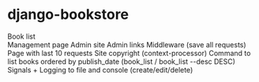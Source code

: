 # django-bookstore
Book list <br/>
Management page
Admin site
Admin links
Middleware (save all requests)
Page with last 10 requests
Site copyright (context-processor)
Command to list books ordered by publish_date (book_list / book_list --desc DESC)
Signals + Logging to file and console (create/edit/delete)
